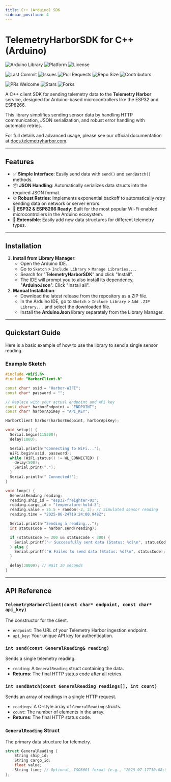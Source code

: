 ```yaml
---
title: C++ (Arduino) SDK
sidebar_position: 4
---
```


# TelemetryHarborSDK for C++ (Arduino)

<!-- Arduino -->
![Arduino Library](https://img.shields.io/badge/Arduino-Library-00979D.svg)
![Platform](https://img.shields.io/badge/platform-ESP32-orange.svg)
![License](https://img.shields.io/github/license/TelemetryHarbor/harbor-sdk-c-plus-plus.svg)
<!-- GitHub -->
![Last Commit](https://img.shields.io/github/last-commit/TelemetryHarbor/harbor-sdk-c-plus-plus.svg)
![Issues](https://img.shields.io/github/issues/TelemetryHarbor/harbor-sdk-c-plus-plus.svg)
![Pull Requests](https://img.shields.io/github/issues-pr/TelemetryHarbor/harbor-sdk-c-plus-plus.svg)
![Repo Size](https://img.shields.io/github/repo-size/TelemetryHarbor/harbor-sdk-c-plus-plus.svg)
![Contributors](https://img.shields.io/github/contributors/TelemetryHarbor/harbor-sdk-c-plus-plus.svg)
<!-- Fun / Community -->
![PRs Welcome](https://img.shields.io/badge/PRs-welcome-brightgreen.svg)
![Stars](https://img.shields.io/github/stars/TelemetryHarbor/harbor-sdk-c-plus-plus.svg?style=social)
![Forks](https://img.shields.io/github/forks/TelemetryHarbor/harbor-sdk-c-plus-plus.svg?style=social)

A C++ client SDK for sending telemetry data to the **Telemetry Harbor** service, designed for Arduino-based microcontrollers like the ESP32 and ESP8266.

This library simplifies sending sensor data by handling HTTP communication, JSON serialization, and robust error handling with automatic retries.

For full details and advanced usage, please see our official documentation at [docs.telemetryharbor.com](https://docs.telemetryharbor.com).

***

## Features

*   ✅ **Simple Interface**: Easily send data with `send()` and `sendBatch()` methods.
*   📦 **JSON Handling**: Automatically serializes data structs into the required JSON format.
*   ⚙️ **Robust Retries**: Implements exponential backoff to automatically retry sending data on network or server errors.
*   📡 **ESP32 & ESP8266 Ready**: Built for the most popular Wi-Fi enabled microcontrollers in the Arduino ecosystem.
*   🔌 **Extensible**: Easily add new data structures for different telemetry types.

***

## Installation

1.  **Install from Library Manager**:
    *   Open the Arduino IDE.
    *   Go to `Sketch` > `Include Library` > `Manage Libraries...`.
    *   Search for "**TelemetryHarborSDK**" and click "Install".
    *   The IDE will prompt you to also install its dependency, "**ArduinoJson**". Click "Install all".
2.  **Manual Installation**:
    *   Download the latest release from the repository as a ZIP file.
    *   In the Arduino IDE, go to `Sketch` > `Include Library` > `Add .ZIP Library...` and select the downloaded file.
    *   Install the **ArduinoJson** library separately from the Library Manager.

***

## Quickstart Guide

Here is a basic example of how to use the library to send a single sensor reading.

### Example Sketch

```cpp
#include <WiFi.h>
#include "HarborClient.h"

const char* ssid = "Harbor-WIFI";
const char* password = "";

// Replace with your actual endpoint and API key
const char* harborEndpoint = "ENDPOINT";
const char* harborApiKey = "API_KEY";

HarborClient harbor(harborEndpoint, harborApiKey);

void setup() {
  Serial.begin(115200);
  delay(1000);

  Serial.println("Connecting to WiFi...");
  WiFi.begin(ssid, password);
  while (WiFi.status() != WL_CONNECTED) {
    delay(500);
    Serial.print(".");
  }
  Serial.println(" Connected!");
}

void loop() {
  GeneralReading reading;
  reading.ship_id = "esp32-freighter-01";
  reading.cargo_id = "temperature-hold-3";
  reading.value = 25.5 + random(-2, 2); // Simulated sensor reading
  reading.time = "2025-06-24T19:24:00.948Z";

  Serial.println("Sending a reading...");
  int statusCode = harbor.send(reading);

  if (statusCode >= 200 && statusCode < 300) {
    Serial.printf("✅ Successfully sent data (Status: %d)\n", statusCode);
  } else {
    Serial.printf("❌ Failed to send data (Status: %d)\n", statusCode);
  }

  delay(30000); // Wait 30 seconds
}
```

-----

## API Reference

### `TelemetryHarborClient(const char* endpoint, const char* api_key)`

The constructor for the client.
*   `endpoint`: The URL of your Telemetry Harbor ingestion endpoint.
*   `api_key`: Your unique API key for authentication.

### `int send(const GeneralReading& reading)`

Sends a single telemetry reading.
*   `reading`: A `GeneralReading` struct containing the data.
*   **Returns**: The final HTTP status code after all retries.

### `int sendBatch(const GeneralReading readings[], int count)`

Sends an array of readings in a single HTTP request.
*   `readings`: A C-style array of `GeneralReading` structs.
*   `count`: The number of elements in the array.
*   **Returns**: The final HTTP status code.

### `GeneralReading` Struct

The primary data structure for telemetry.

```cpp
struct GeneralReading {
    String ship_id;
    String cargo_id;
    float value;
    String time; // Optional, ISO8601 format (e.g., "2025-07-17T10:08:55Z")
};
````
